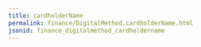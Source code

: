 ```yaml
---
title: cardholderName
permalink: finance/DigitalMethod.cardholderName.html
jsonid: finance_digitalmethod_cardholdername
---
```

